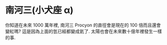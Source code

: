 # 南河三(小犬座 α)

你知道在未來 1000 萬年裡, 南河三 Procyon 的直徑會是現在的 100 倍而且還會變紅嗎?
這是因為上面的氫已經都變成氦了. 太陽也會在未來數十億年裡發生一樣的事.
